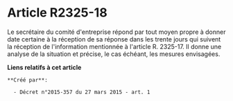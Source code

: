 # Article R2325-18

Le secrétaire du comité d'entreprise répond par tout moyen propre à donner date certaine à la réception de sa réponse dans
les trente jours qui suivent la réception de l'information mentionnée à l'article R. 2325-17. Il donne une analyse de la
situation et précise, le cas échéant, les mesures envisagées.

**Liens relatifs à cet article**

	**Créé par**:

	  - Décret n°2015-357 du 27 mars 2015 - art. 1
